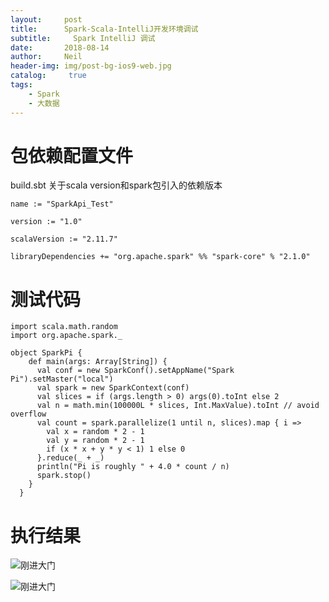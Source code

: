 ```yaml
---
layout:     post
title:      Spark-Scala-IntelliJ开发环境调试
subtitle:	  Spark IntelliJ 调试
date:       2018-08-14
author:     Neil
header-img: img/post-bg-ios9-web.jpg
catalog: 	 true
tags:
    - Spark
    - 大数据
---
```


# 包依赖配置文件
 
 build.sbt 关于scala version和spark包引入的依赖版本

```
name := "SparkApi_Test"

version := "1.0"

scalaVersion := "2.11.7"

libraryDependencies += "org.apache.spark" %% "spark-core" % "2.1.0"
```

# 测试代码

```
import scala.math.random
import org.apache.spark._

object SparkPi {
    def main(args: Array[String]) {
      val conf = new SparkConf().setAppName("Spark Pi").setMaster("local")
      val spark = new SparkContext(conf)
      val slices = if (args.length > 0) args(0).toInt else 2
      val n = math.min(100000L * slices, Int.MaxValue).toInt // avoid overflow
      val count = spark.parallelize(1 until n, slices).map { i =>
        val x = random * 2 - 1
        val y = random * 2 - 1
        if (x * x + y * y < 1) 1 else 0
      }.reduce(_ + _)
      println("Pi is roughly " + 4.0 * count / n)
      spark.stop()
    }
  }
```
# 执行结果
![刚进大门](https://ws3.sinaimg.cn/large/006tNbRwly1fujp5p00zgj30jf06n75w.jpg)

![刚进大门](https://ws1.sinaimg.cn/large/006tNbRwly1fujp0ador4j30yn087acr.jpg)





